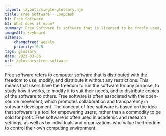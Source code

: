```yaml
--- 
layout: layouts/single-glossary.njk
title: Free Software - Loopdash
h1: Free Software
h2: What does it mean?
summary: Free Software is software that is licensed to be freely used, modified, and distributed without any restrictions, allowing developers to create and distribute WordPress plugins and themes without any legal barriers.
imageAlt: keyboard
sitemap:
	changefreq: weekly
	priority: 0.5
tags: glossary
date: 2023-03-06
url: /glossary/free software
---
```


Free software refers to computer software that is distributed with the freedom to use, modify, and distribute it without any restrictions. This means that users have the freedom to run the software for any purpose, to study how it works, to modify it to suit their needs, and to distribute copies of the software to others. Free software is often associated with the open-source movement, which promotes collaboration and transparency in software development. The concept of free software is based on the idea that software is a tool for empowering users, rather than a commodity to be sold for profit. Free software is often used in academic and research settings, as well as by individuals and organizations who value the freedom to control their own computing environment.